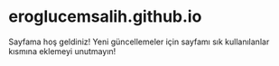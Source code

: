 # eroglucemsalih.github.io
Sayfama hoş geldiniz!
Yeni güncellemeler için sayfamı sık kullanılanlar kısmına eklemeyi unutmayın!
